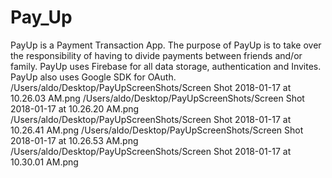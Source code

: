 # Pay_Up
PayUp is a Payment Transaction App. The purpose of PayUp is to take over the responsibility of having to divide payments between friends and/or family. PayUp uses Firebase for all data storage, authentication and Invites. PayUp also uses Google SDK for OAuth. 
/Users/aldo/Desktop/PayUpScreenShots/Screen Shot 2018-01-17 at 10.26.03 AM.png
/Users/aldo/Desktop/PayUpScreenShots/Screen Shot 2018-01-17 at 10.26.20 AM.png
/Users/aldo/Desktop/PayUpScreenShots/Screen Shot 2018-01-17 at 10.26.41 AM.png
/Users/aldo/Desktop/PayUpScreenShots/Screen Shot 2018-01-17 at 10.26.53 AM.png
/Users/aldo/Desktop/PayUpScreenShots/Screen Shot 2018-01-17 at 10.30.01 AM.png
